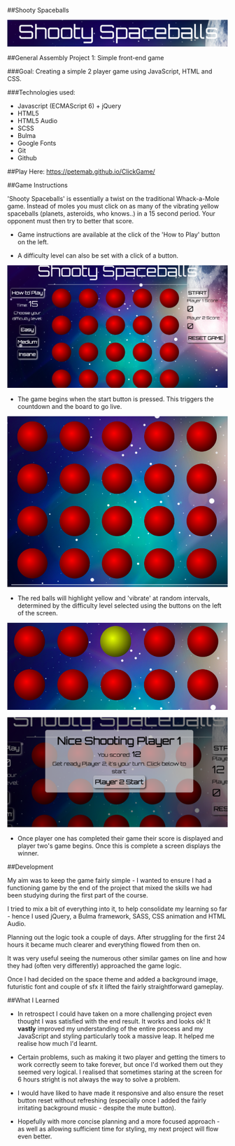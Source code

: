 
##Shooty Spaceballs

![Game Title](./scss/images/gametitle.png)

##General Assembly Project 1: Simple front-end game

###Goal: Creating a simple 2 player game using JavaScript, HTML and CSS.

###Technologies used:

* Javascript (ECMAScript 6) + jQuery
* HTML5
* HTML5 Audio
* SCSS
* Bulma
* Google Fonts
* Git
* Github


##Play Here:
https://petemab.github.io/ClickGame/


##Game Instructions

 'Shooty Spaceballs' is essentially a twist on the traditional Whack-a-Mole game.
 Instead of moles you must click on as many of the vibrating yellow spaceballs (planets, asteroids, who knows..) in
 a 15 second period. Your opponent must then try to better that score.

 * Game instructions are available at the click of the 'How to Play' button on the left.

 * A difficulty level can also be set with a click of a button.

 ![Fullscreen](./scss/images/fullscreen.png)


 * The game begins when the start button is pressed. This triggers the countdown and the board to go live.

 ![Gameboard](./scss/images/gameboard.png)


 * The red balls will highlight yellow and 'vibrate' at random intervals, determined by the difficulty level selected using the buttons on the left of the screen.

 ![Inplay](./scss/images/inplay.png)

 ![ScoreScreen](./scss/images/ScoreScreen.png)

 * Once player one has completed their game their score is displayed and player two's game begins. Once this is complete a screen displays the winner.


##Development

My aim was to keep the game fairly simple - I wanted to ensure I had a functioning game by the end of the project that mixed the skills we had been studying during the first part of the course.

I tried to mix a bit of everything into it, to help consolidate my learning so far - hence I used jQuery, a Bulma framework, SASS, CSS animation and HTML Audio.

Planning out the logic took a couple of days. After struggling for the first 24 hours it became much clearer and everything flowed from then on.

It was very useful seeing the numerous other similar games on line and how they had (often very differently) approached the game logic.

Once I had decided on the space theme and added a background image, futuristic font and couple of sfx it lifted the fairly straightforward gameplay.

##What I Learned

* In retrospect I could have taken on a more challenging project even thought I was satisfied with the end result. It works and looks ok! It **vastly** improved my understanding of the entire process and my JavaScript and styling particularly took a massive leap. It helped me realise how much I'd learnt.

* Certain problems, such as making it two player and getting the timers to work correctly seem to take forever, but once I'd worked them out they seemed very logical. I realised that sometimes staring at the screen for 6 hours stright is not always the way to solve a problem.

* I would have liked to have made it responsive and also ensure the reset button reset without refreshing (especially once I added the fairly irritating background music  - despite the mute button).

* Hopefully with more concise planning and a more focused approach - as well as allowing sufficient time for styling, my next project will flow even better.
